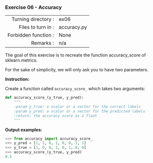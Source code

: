  ### Exercise 06 - Accuracy

|                         |                         |
| -----------------------:| ----------------------- |
|   Turning directory :   |  ex06                   |
|   Files to turn in :    |  accuracy.py            |
|   Forbidden function :  |  None                   |
|   Remarks :             |  n/a                    |

The goal of this exercise is to recreate the function accuracy_score of sklearn.metrics.

For the sake of simplicity, we will only ask you to have two parameters.

**Instruction:**

Create a function called `accuracy_score_` which takes two arguments: 
```python
def accuracy_score_(y_true, y_pred):
    """
    :param y_true: a scalar or a vector for the correct labels
    :param y_pred: a scalar or a vector for the predicted labels
    :return: the accuracy score as a float
    """
```

**Output examples:**
```python
>>> from accuracy import accuracy_score_
>>> y_pred = [1, 1, 0, 1, 0, 0, 1, 1]
>>> y_true = [1, 0, 0, 1, 0, 1, 0, 0]
>>> accuracy_score_(y_true, y_pred)
0.5
```
